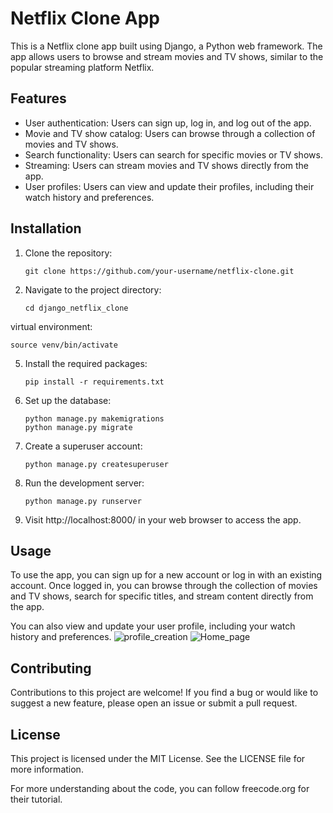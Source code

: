 # Netflix Clone App

This is a Netflix clone app built using Django, a Python web framework. The app allows users to browse and stream movies and TV shows, similar to the popular streaming platform Netflix.

## Features

- User authentication: Users can sign up, log in, and log out of the app.
- Movie and TV show catalog: Users can browse through a collection of movies and TV shows.
- Search functionality: Users can search for specific movies or TV shows.
- Streaming: Users can stream movies and TV shows directly from the app.
- User profiles: Users can view and update their profiles, including their watch history and preferences.

## Installation

1. Clone the repository:

   ```
   git clone https://github.com/your-username/netflix-clone.git
   ```

2. Navigate to the project directory:

   ```
   cd django_netflix_clone
   ```

virtual environment:

   ```
   source venv/bin/activate
   ```

5. Install the required packages:

   ```
   pip install -r requirements.txt
   ```

6. Set up the database:

   ```
   python manage.py makemigrations
   python manage.py migrate
   ```

7. Create a superuser account:

   ```
   python manage.py createsuperuser
   ```

8. Run the development server:

   ```
   python manage.py runserver
   ```

9. Visit http://localhost:8000/ in your web browser to access the app.

## Usage

To use the app, you can sign up for a new account or log in with an existing account. Once logged in, you can browse through the collection of movies and TV shows, search for specific titles, and stream content directly from the app.

You can also view and update your user profile, including your watch history and preferences.
![profile_creation](https://github.com/Snehanraikar/Netflix_clone_django/assets/98581804/ff3db427-6ef8-4c76-83b9-1ca422e717af)
![Home_page](https://github.com/Snehanraikar/Netflix_clone_django/assets/98581804/63028017-692c-4470-99c2-2126a7cd2d24)


## Contributing

Contributions to this project are welcome! If you find a bug or would like to suggest a new feature, please open an issue or submit a pull request.

## License

This project is licensed under the MIT License. See the LICENSE file for more information.

For more understanding about the code, you can follow freecode.org for their tutorial.



